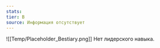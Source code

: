 ```yaml
---
stats: 
tier: B
source: Информация отсутствует
---
```

![[Temp/Placeholder_Bestiary.png]]
Нет лидерского навыка.
